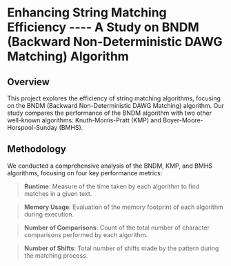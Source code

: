 # Enhancing String Matching Efficiency ---- A Study on BNDM (Backward Non-Deterministic DAWG Matching) Algorithm
## Overview

This project explores the efficiency of string matching algorithms, focusing on the BNDM (Backward Non-Deterministic DAWG Matching) algorithm. Our study compares the performance of the BNDM algorithm with two other well-known algorithms: Knuth-Morris-Pratt (KMP) and Boyer-Moore-Horspool-Sunday (BMHS).

## Methodology
We conducted a comprehensive analysis of the BNDM, KMP, and BMHS algorithms, focusing on four key performance metrics:
> **Runtime**: Measure of the time taken by each algorithm to find matches in a given text.

> **Memory Usage**: Evaluation of the memory footprint of each algorithm during execution.

>**Number of Comparisons**: Count of the total number of character comparisons performed by each algorithm.

>**Number of Shifts**: Total number of shifts made by the pattern during the matching process.
